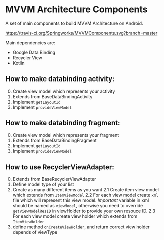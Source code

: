 # MVVM Architecture Components

A set of main components to build MVVM Architecture on Android.

https://travis-ci.org/Springworks/MVVMComponents.svg?branch=master

Main dependencies are:
 * Google Data Binding
 * Recycler View
 * Kotlin

## How to make databinding activity:
 0. Create view model which represents your activity
 1. Extends from BaseDataBindingActivity
 2. Implement `getLayoutId`
 3. Implement `provideViewModel`

## How to make databinding fragment:
  0. Create view model which represents your fragment
  1. Extends from BaseDataBindingFragment
  2. Implement `getLayoutId`
  3. Implement `provideViewModel`
  
## How to use RecyclerViewAdapter:
  0. Extends from BaseRecyclerViewAdapter
  1. Define model type of your list
  2. Create as many different items as you want
   2.1 Create item view model which extends from `ItemViewModel`
   2.2 For each view model create `xml` file which will represent this view model.
   *Important* variable in xml should be named as `viewModel`, otherwise you need to override `getViewModelResID` in viewHolder to provide your own resouce ID.
   2.3 For each view model create view holder which extends from `ItemViewHolder`
  3. define method `onCreateViewHolder`, and return correct view holder depends of viewType
   
